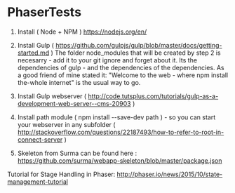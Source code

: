 # PhaserTests

1. Install ( Node + NPM ) https://nodejs.org/en/
2. Install Gulp ( https://github.com/gulpjs/gulp/blob/master/docs/getting-started.md ) 
The folder node_modules that will be created by step 2 is necesarry - add it to your git ignore and forget about it. Its the dependencies of gulp - and the dependencies of the dependencies. As a good friend of mine stated it: "Welcome to the web - where npm install the-whole internet" is the usual way to go.
3. Install Gulp webserver ( http://code.tutsplus.com/tutorials/gulp-as-a-development-web-server--cms-20903 )
4. Install path module ( npm install --save-dev path ) - so you can start your webserver in any subfolder
( http://stackoverflow.com/questions/22187493/how-to-refer-to-root-in-connect-server )

5. Skeleton from Surma can be found here : https://github.com/surma/webapp-skeleton/blob/master/package.json

Tutorial for Stage Handling in Phaser:
http://phaser.io/news/2015/10/state-management-tutorial

